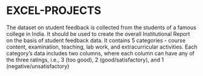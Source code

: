 # EXCEL-PROJECTS
The dataset on student feedback is collected from the students of a famous college in India.
It should be used to create the overall Institutional Report on the basis of student feedback data.
It contains 5 categories - course content, examination, teaching, lab work, and extracurricular activities.
Each category’s data includes two columns, where each column can have any of the three ratings, i.e., 3 (too good), 2 (good/satisfactory), and 1 (negative/unsatisfactory)

